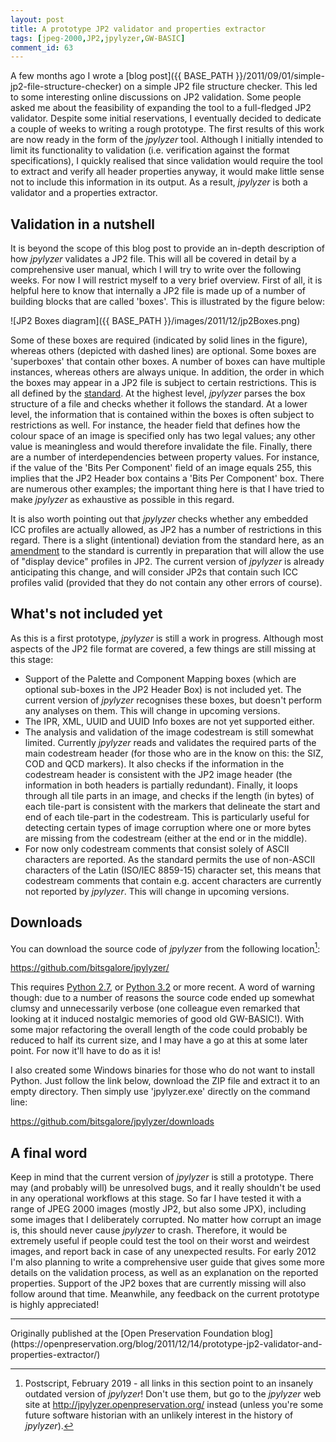 ```yaml
---
layout: post
title: A prototype JP2 validator and properties extractor
tags: [jpeg-2000,JP2,jpylyzer,GW-BASIC]
comment_id: 63
---
```


A few months ago I wrote a [blog
post]({{ BASE_PATH }}/2011/09/01/simple-jp2-file-structure-checker)
on a simple JP2 file structure checker. This led to some interesting
online discussions on JP2 validation. Some people asked me about the
feasibility of expanding the tool to a full-fledged JP2 validator.
Despite some initial reservations, I eventually decided to dedicate a
couple of weeks to writing a rough prototype. The first results of this
work are now ready in the form of the *jpylyzer* tool. Although I
initially intended to limit its functionality to validation (i.e.
verification against the format specifications), I quickly realised that
since validation would require the tool to extract and verify all header
properties anyway, it would make little sense not to include this
information in its output. As a result, *jpylyzer* is both a validator
and a properties extractor.

<!-- more -->

## Validation in a nutshell

It is beyond the scope of this blog post to provide an in-depth
description of how *jpylyzer* validates a JP2 file. This will all be
covered in detail by a comprehensive user manual, which I will try to
write over the following weeks. For now I will restrict myself to a very
brief overview. First of all, it is helpful here to know that internally
a JP2 file is made up of a number of building blocks that are called
'boxes'. This is illustrated by the figure below:

![JP2 Boxes diagram]({{ BASE_PATH }}/images/2011/12/jp2Boxes.png)

Some of these boxes are required (indicated by solid lines in the
figure), whereas others (depicted with dashed lines) are optional. Some
boxes are 'superboxes' that contain other boxes. A number of boxes can
have multiple instances, whereas others are always unique. In addition,
the order in which the boxes may appear in a JP2 file is subject to
certain restrictions. This is all defined by the
[standard](http://www.jpeg.org/public/15444-1annexi.pdf). At the highest
level, *jpylyzer* parses the box structure of a file and checks whether
it follows the standard. At a lower level, the information that is
contained within the boxes is often subject to restrictions as well. For
instance, the header field that defines how the colour space of an image
is specified only has two legal values; any other value is meaningless
and would therefore invalidate the file. Finally, there are a number of
interdependencies between property values. For instance, if the value of
the 'Bits Per Component' field of an image equals 255, this implies that
the JP2 Header box contains a 'Bits Per Component' box. There are
numerous other examples; the important thing here is that I have tried
to make *jpylyzer* as exhaustive as possible in this regard.

It is also worth pointing out that *jpylyzer* checks whether any
embedded ICC profiles are actually allowed, as JP2 has a number of
restrictions in this regard. There is a slight (intentional) deviation
from the standard here, as an
[amendment](http://jpeg2000wellcomelibrary.blogspot.com/2011/04/guest-post-color-in-jp2.html)
to the standard is currently in preparation that will allow the use of
"display device" profiles in JP2. The current version of *jpylyzer* is
already anticipating this change, and will consider JP2s that contain
such ICC profiles valid (provided that they do not contain any other
errors of course).

## What's not included yet

As this is a first prototype, *jpylyzer* is still a work in progress.
Although most aspects of the JP2 file format are covered, a few things
are still missing at this stage:

-   Support of the Palette and Component Mapping boxes (which are
    optional sub-boxes in the JP2 Header Box) is not included yet. The
    current version of *jpylyzer* recognises these boxes, but doesn't
    perform any analyses on them. This will change in upcoming versions.
-   The IPR, XML, UUID and UUID Info boxes are not yet supported either.
-   The analysis and validation of the image codestream is still
    somewhat limited. Currently *jpylyzer* reads and validates the
    required parts of the main codestream header (for those who are in
    the know on this: the SIZ, COD and QCD markers). It also checks if
    the information in the codestream header is consistent with the JP2
    image header (the information in both headers is partially
    redundant). Finally, it loops through all tile parts in an image,
    and checks if the length (in bytes) of each tile-part is consistent
    with the markers that delineate the start and end of each tile-part
    in the codestream. This is particularly useful for detecting certain
    types of image corruption where one or more bytes are missing from
    the codestream (either at the end or in the middle).
-   For now only codestream comments that consist solely of ASCII
    characters are reported. As the standard permits the use of
    non-ASCII characters of the Latin (ISO/IEC 8859-15) character set,
    this means that codestream comments that contain e.g. accent
    characters are currently not reported by *jpylyzer*. This will
    change in upcoming versions.

## Downloads

You can download the source code of *jpylyzer* from the following
location[^1]:

<https://github.com/bitsgalore/jpylyzer/>

This requires [Python
2.7](http://www.python.org/download/releases/2.7.2/), or [Python
3.2](http://www.python.org/getit/releases/3.2/) or more recent. A word
of warning though: due to a number of reasons the source code ended up
somewhat clumsy and unnecessarily verbose (one colleague even remarked
that looking at it induced nostalgic memories of good old GW-BASIC!).
With some major refactoring the overall length of the code could
probably be reduced to half its current size, and I may have a go at
this at some later point. For now it'll have to do as it is!

I also created some Windows binaries for those who do not want to
install Python. Just follow the link below, download the ZIP file and
extract it to an empty directory. Then simply use 'jpylyzer.exe'
directly on the command line:

<https://github.com/bitsgalore/jpylyzer/downloads>

## A final word

Keep in mind that the current version of *jpylyzer* is still a
prototype. There may (and probably will) be unresolved bugs, and it
really shouldn't be used in any operational workflows at this stage. So
far I have tested it with a range of JPEG 2000 images (mostly JP2, but
also some JPX), including some images that I deliberately corrupted. No
matter how corrupt an image is, this should never cause *jpylyzer* to
crash. Therefore, it would be extremely useful if people could test the
tool on their worst and weirdest images, and report back in case of any
unexpected results. For early 2012 I'm also planning to write a
comprehensive user guide that gives some more details on the validation
process, as well as an explanation on the reported properties. Support
of the JP2 boxes that are currently missing will also follow around that
time. Meanwhile, any feedback on the current prototype is highly
appreciated!

[^1]: Postscript, February 2019 - all links in this section point to an insanely outdated version of *jpylyzer*! Don't use them, but go to the *jpylyzer* web site at <http://jpylyzer.openpreservation.org/> instead (unless you're some future software historian with an unlikely interest in the history of *jpylyzer*).

<hr>
Originally published at the [Open Preservation Foundation blog](https://openpreservation.org/blog/2011/12/14/prototype-jp2-validator-and-properties-extractor/)
